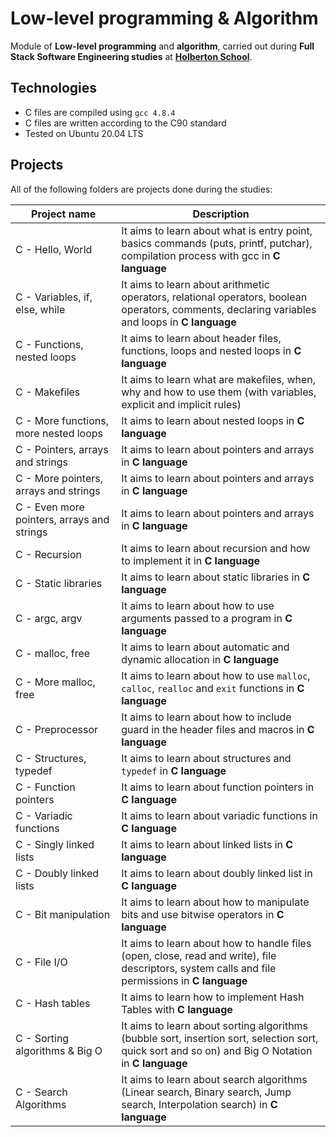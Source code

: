 # Low-level programming & Algorithm

Module of **Low-level programming** and **algorithm**, carried out during **Full Stack Software Engineering studies** at **[Holberton School](https://www.holbertonschool.com/)**.

## Technologies

* C files are compiled using `gcc 4.8.4`
* C files are written according to the C90 standard
* Tested on Ubuntu 20.04 LTS

## Projects

All of the following folders are projects done during the studies:

| Project name                               | Description                                                  |
| ------------------------------------------ | ------------------------------------------------------------ |
| C - Hello, World                           | It aims to learn about what is entry point, basics commands (puts, printf, putchar), compilation process with gcc in **C language** |
| C - Variables, if, else, while             | It aims to learn about arithmetic operators, relational operators, boolean operators, comments, declaring variables and loops in **C language** |
| C - Functions, nested loops                | It aims to learn about header files, functions, loops and nested loops in **C language** |
| C - Makefiles                              | It aims to learn what are makefiles, when, why and how to use them (with variables, explicit and implicit rules) |
| C - More functions, more nested loops      | It aims to learn about nested loops in **C language**        |
| C - Pointers, arrays and strings           | It aims to learn about pointers and arrays in **C language** |
| C - More pointers, arrays and strings      | It aims to learn about pointers and arrays in **C language** |
| C - Even more pointers, arrays and strings | It aims to learn about pointers and arrays in **C language** |
| C - Recursion                              | It aims to learn about recursion and how to implement it in **C language** |
| C - Static libraries                       | It aims to learn about static libraries in **C language**    |
| C - argc, argv                             | It aims to learn about how to use arguments passed to a program in **C language** |
| C - malloc, free                           | It aims to learn about automatic and dynamic allocation in **C language** |
| C - More malloc, free                      | It aims to learn about how to use `malloc`, `calloc`, `realloc` and `exit` functions in **C language** |
| C - Preprocessor                           | It aims to learn about how to include guard in the header files and macros in **C language** |
| C - Structures, typedef                    | It aims to learn about structures and `typedef` in **C language** |
| C - Function pointers                      | It aims to learn about function pointers in **C language**   |
| C - Variadic functions                     | It aims to learn about variadic functions in **C language**  |
| C - Singly linked lists                    | It aims to learn about linked lists in **C language**        |
| C - Doubly linked lists                    | It aims to learn about doubly linked list in **C language**  |
| C - Bit manipulation                       | It aims to learn about how to manipulate bits and use bitwise operators in **C language** |
| C - File I/O                               | It aims to learn about how to handle files (open, close, read and write), file descriptors, system calls and file permissions in **C language** |
| C - Hash tables                            | It aims to learn how to implement Hash Tables with **C language** |
| C - Sorting algorithms & Big O             | It aims to learn about sorting algorithms (bubble sort, insertion sort, selection sort, quick sort and so on) and Big O Notation in **C language** |
| C - Search Algorithms                      | It aims to learn about search algorithms (Linear search, Binary search, Jump search, Interpolation search) in **C language** |
